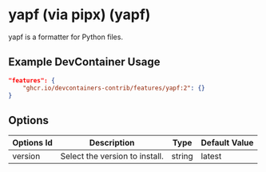 
# yapf (via pipx) (yapf)

yapf is a formatter for Python files.

## Example DevContainer Usage

```json
"features": {
    "ghcr.io/devcontainers-contrib/features/yapf:2": {}
}
```

## Options

| Options Id | Description | Type | Default Value |
|-----|-----|-----|-----|
| version | Select the version to install. | string | latest |



